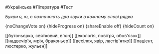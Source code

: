 #Українська #Література #Тест

*Букви я, ю, є позначають два звуки в кожному слові рядка*

{noChangeVote on}
{hideProgress on}
{shareEnable off}
{hideCount on}

[[бутоньєрка, святковий, в'юн]]
[[екологія, повітря, обов'язок]]
[[надвечір'я, мрія, браконьєр]]
[[весілля, явір, ластів'ятко]]
[[пацієнт, люстерко, жульєн]]
